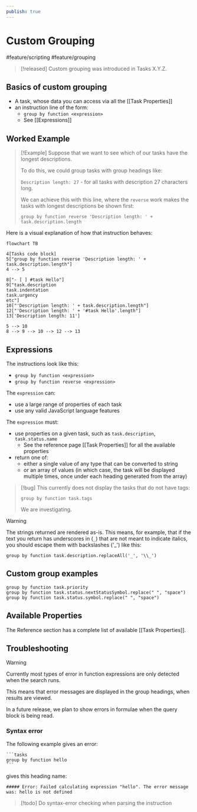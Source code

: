 ```yaml
---
publish: true
---
```


# Custom Grouping

<span class="related-pages">#feature/scripting #feature/grouping</span>

> [!released]
> Custom grouping was introduced in Tasks X.Y.Z.

## Basics of custom grouping

- A task, whose data you can access via all the [[Task Properties]]
- an instruction line of the form:
  - `group by function <expression>`
  - See [[Expressions]]

## Worked Example

> [!Example]
> Suppose that we want to see which of our tasks have the longest descriptions.
>
> To do this, we could group tasks with group headings like:
>
> `Description length: 27` - for all tasks with description 27 characters long.
>
> We can achieve this with this line, where the `reverse` work makes the tasks with longest descriptions be shown first:
>
> `group by function reverse 'Description length: ' + task.description.length`

Here is a visual explanation of how that instruction behaves:

```mermaid
flowchart TB

4[Tasks code block]
5["group by function reverse 'Description length: ' + task.description.length"]
4 --> 5

8["- [ ] #task Hello"]
9["task.description
task.indentation
task.urgency
etc"]
10["'Description length: ' + task.description.length"]
12["'Description length: ' + '#task Hello'.length"]
13['Description length: 11']

5 --> 10
8 --> 9 --> 10 --> 12 --> 13
```

## Expressions

The instructions look like this:

- `group by function <expression>`
- `group by function reverse <expression>`

The `expression` can:

- use a large range of properties of each task
- use any valid JavaScript language features

The `expression` must:

- use properties on a given task, such as `task.description`, `task.status.name`
  - See the reference page [[Task Properties]] for all the available properties
- return one of:
  - either a single value of any type that can be converted to string
  - or an array of values (in which case, the task will be displayed multiple times, once under each heading generated from the array)

> [!bug]
> This currently does not display the tasks that do not have tags:
>
> ```text
> group by function task.tags
> ```
>
> We are investigating.

> [!warning]
> The strings returned are rendered as-is. This means, for example, that if the text you return has underscores in (`_`) that are not meant to indicate italics, you should escape them with backslashes ('\_') like this:
>
> ```text
> group by function task.description.replaceAll('_', '\\_')
>```

## Custom group examples

```text
group by function task.priority
group by function task.status.nextStatusSymbol.replace(" ", "space")
group by function task.status.symbol.replace(" ", "space")
```

<!--
Using task.path, so not yet reading for public visibility:
```text
group by function task.path.replace("some/prefix/", "")
group by function reverse task.path.startsWith("journal/") ? "journal/" : task.path
group by function task.path.startsWith("journal/") ? "journal/" : task.path
```
-->

## Available Properties

The Reference section has a complete list of available [[Task Properties]].

## Troubleshooting

> [!Warning]
> Currently most types of error in function expressions are only detected when the search runs.
>
> This means that error messages are displayed in the group headings, when results are viewed.
>
> In a future release, we plan to show errors in formulae when the query block is being read.

### Syntax error

The following example gives an error:

````text
```tasks
group by function hello
```
````

gives this heading name:

```text
##### Error: Failed calculating expression "hello". The error message was: hello is not defined
```

> [!todo]
> Do syntax-error checking when parsing the instruction
